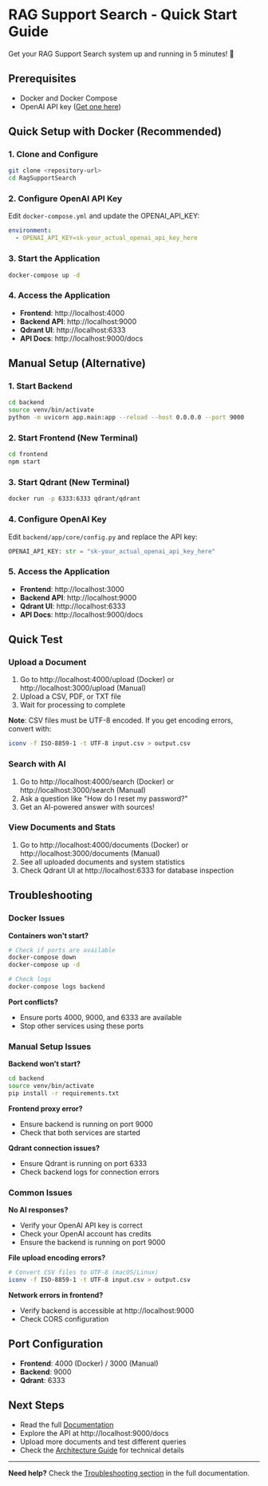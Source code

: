 # RAG Support Search - Quick Start Guide

Get your RAG Support Search system up and running in 5 minutes! 🚀

## Prerequisites
- Docker and Docker Compose
- OpenAI API key ([Get one here](https://platform.openai.com/api-keys))

## Quick Setup with Docker (Recommended)

### 1. Clone and Configure
```bash
git clone <repository-url>
cd RagSupportSearch
```

### 2. Configure OpenAI API Key
Edit `docker-compose.yml` and update the OPENAI_API_KEY:
```yaml
environment:
  - OPENAI_API_KEY=sk-your_actual_openai_api_key_here
```

### 3. Start the Application
```bash
docker-compose up -d
```

### 4. Access the Application
- **Frontend**: http://localhost:4000
- **Backend API**: http://localhost:9000
- **Qdrant UI**: http://localhost:6333
- **API Docs**: http://localhost:9000/docs

## Manual Setup (Alternative)

### 1. Start Backend
```bash
cd backend
source venv/bin/activate
python -m uvicorn app.main:app --reload --host 0.0.0.0 --port 9000
```

### 2. Start Frontend (New Terminal)
```bash
cd frontend
npm start
```

### 3. Start Qdrant (New Terminal)
```bash
docker run -p 6333:6333 qdrant/qdrant
```

### 4. Configure OpenAI Key
Edit `backend/app/core/config.py` and replace the API key:
```python
OPENAI_API_KEY: str = "sk-your_actual_openai_api_key_here"
```

### 5. Access the Application
- **Frontend**: http://localhost:3000
- **Backend API**: http://localhost:9000
- **Qdrant UI**: http://localhost:6333
- **API Docs**: http://localhost:9000/docs

## Quick Test

### Upload a Document
1. Go to http://localhost:4000/upload (Docker) or http://localhost:3000/upload (Manual)
2. Upload a CSV, PDF, or TXT file
3. Wait for processing to complete

**Note**: CSV files must be UTF-8 encoded. If you get encoding errors, convert with:
```bash
iconv -f ISO-8859-1 -t UTF-8 input.csv > output.csv
```

### Search with AI
1. Go to http://localhost:4000/search (Docker) or http://localhost:3000/search (Manual)
2. Ask a question like "How do I reset my password?"
3. Get an AI-powered answer with sources!

### View Documents and Stats
1. Go to http://localhost:4000/documents (Docker) or http://localhost:3000/documents (Manual)
2. See all uploaded documents and system statistics
3. Check Qdrant UI at http://localhost:6333 for database inspection

## Troubleshooting

### Docker Issues
**Containers won't start?**
```bash
# Check if ports are available
docker-compose down
docker-compose up -d

# Check logs
docker-compose logs backend
```

**Port conflicts?**
- Ensure ports 4000, 9000, and 6333 are available
- Stop other services using these ports

### Manual Setup Issues
**Backend won't start?**
```bash
cd backend
source venv/bin/activate
pip install -r requirements.txt
```

**Frontend proxy error?**
- Ensure backend is running on port 9000
- Check that both services are started

**Qdrant connection issues?**
- Ensure Qdrant is running on port 6333
- Check backend logs for connection errors

### Common Issues
**No AI responses?**
- Verify your OpenAI API key is correct
- Check your OpenAI account has credits
- Ensure the backend is running on port 9000

**File upload encoding errors?**
```bash
# Convert CSV files to UTF-8 (macOS/Linux)
iconv -f ISO-8859-1 -t UTF-8 input.csv > output.csv
```

**Network errors in frontend?**
- Verify backend is accessible at http://localhost:9000
- Check CORS configuration

## Port Configuration
- **Frontend**: 4000 (Docker) / 3000 (Manual)
- **Backend**: 9000
- **Qdrant**: 6333

## Next Steps
- Read the full [Documentation](DOCUMENTATION.md)
- Explore the API at http://localhost:9000/docs
- Upload more documents and test different queries
- Check the [Architecture Guide](ARCHITECTURE.md) for technical details

---

**Need help?** Check the [Troubleshooting section](DOCUMENTATION.md#troubleshooting) in the full documentation. 